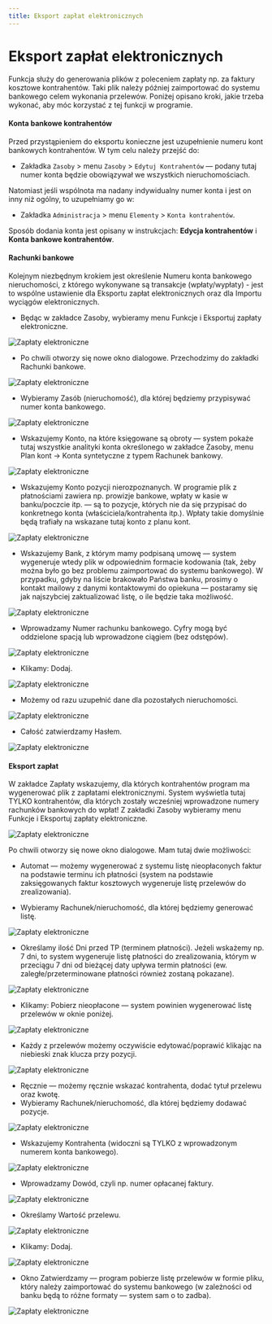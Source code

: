```yaml
---
title: Eksport zapłat elektronicznych
---
```


# Eksport zapłat elektronicznych

Funkcja służy do generowania plików z poleceniem zapłaty np. za faktury kosztowe kontrahentów. Taki plik należy później zaimportować do systemu bankowego celem wykonania przelewów. Poniżej opisano kroki, jakie trzeba wykonać, aby móc korzystać z tej funkcji w programie.

#### Konta bankowe kontrahentów

Przed przystąpieniem do eksportu konieczne jest uzupełnienie numeru kont bankowych kontrahentów. W tym celu należy przejść do:

- Zakładka `Zasoby` > menu `Zasoby` > `Edytuj Kontrahentów` — podany tutaj numer konta będzie obowiązywał we wszystkich nieruchomościach.

Natomiast jeśli wspólnota ma nadany indywidualny numer konta i jest on inny niż ogólny, to uzupełniamy go w:

- Zakładka `Administracja` > menu `Elementy` > `Konta kontrahentów`.

Sposób dodania konta jest opisany w instrukcjach: **Edycja kontrahentów** i **Konta bankowe kontrahentów**.

#### Rachunki bankowe

Kolejnym niezbędnym krokiem jest określenie Numeru konta bankowego nieruchomości, z którego wykonywane są transakcje (wpłaty/wypłaty) - jest to wspólne ustawienie dla Eksportu zapłat elektronicznych oraz dla Importu wyciągów elektronicznych.

- Będąc w zakładce Zasoby, wybieramy menu Funkcje i Eksportuj zapłaty elektroniczne.

![Zapłaty elektroniczne](zaplaty6.png)

- Po chwili otworzy się nowe okno dialogowe. Przechodzimy do zakładki Rachunki bankowe.

![Zapłaty elektroniczne](zaplaty7.png)

- Wybieramy Zasób (nieruchomość), dla której będziemy przypisywać numer konta bankowego.

![Zapłaty elektroniczne](zaplaty8.png)

- Wskazujemy Konto, na które księgowane są obroty — system pokaże tutaj wszystkie analityki konta określonego w zakładce Zasoby, menu Plan kont -> Konta syntetyczne z typem Rachunek bankowy.

![Zapłaty elektroniczne](zaplaty9.png)

- Wskazujemy Konto pozycji nierozpoznanych. W programie plik z płatnościami zawiera np. prowizje bankowe, wpłaty w kasie w banku/poczcie itp. — są to pozycje, których nie da się przypisać do konkretnego konta (właściciela/kontrahenta itp.). Wpłaty takie domyślnie będą trafiały na wskazane tutaj konto z planu kont.

![Zapłaty elektroniczne](zaplaty10.png)

- Wskazujemy Bank, z którym mamy podpisaną umowę — system wygeneruje wtedy plik w odpowiednim formacie kodowania (tak, żeby można było go bez problemu zaimportować do systemu bankowego). W przypadku, gdyby na liście brakowało Państwa banku, prosimy o kontakt mailowy z danymi kontaktowymi do opiekuna — postaramy się jak najszybciej zaktualizować listę, o ile będzie taka możliwość.

![Zapłaty elektroniczne](zaplaty11.png)

- Wprowadzamy Numer rachunku bankowego. Cyfry mogą być oddzielone spacją lub wprowadzone ciągiem (bez odstępów).

![Zapłaty elektroniczne](zaplaty12.png)

- Klikamy: Dodaj.

![Zapłaty elektroniczne](zaplaty13.png)

- Możemy od razu uzupełnić dane dla pozostałych nieruchomości.

![Zapłaty elektroniczne](zaplaty14.png)

- Całość zatwierdzamy Hasłem.

![Zapłaty elektroniczne](zaplaty15.png)

#### Eksport zapłat

W zakładce Zapłaty wskazujemy, dla których kontrahentów program ma wygenerować plik z zapłatami elektronicznymi. System wyświetla tutaj TYLKO kontrahentów, dla których zostały wcześniej wprowadzone numery rachunków bankowych do wpłat! Z zakładki Zasoby wybieramy menu Funkcje i Eksportuj zapłaty elektroniczne.

![Zapłaty elektroniczne](zaplaty16.png)

Po chwili otworzy się nowe okno dialogowe. Mam tutaj dwie możliwości: 
- Automat — możemy wygenerować z systemu listę nieopłaconych faktur na podstawie terminu ich płatności (system na podstawie zaksięgowanych faktur kosztowych wygeneruje listę przelewów do zrealizowania).

- Wybieramy Rachunek/nieruchomość, dla której będziemy generować listę.

![Zapłaty elektroniczne](zaplaty17.png)

- Określamy ilość Dni przed TP (terminem płatności). Jeżeli wskażemy np. 7 dni, to system wygeneruje listę płatności do zrealizowania, którym w przeciągu 7 dni od bieżącej daty upływa termin płatności (ew. zaległe/przeterminowane płatności również zostaną pokazane).

![Zapłaty elektroniczne](zaplaty18.png)

- Klikamy: Pobierz nieopłacone — system powinien wygenerować listę przelewów w oknie poniżej.

![Zapłaty elektroniczne](zaplaty19.png)

- Każdy z przelewów możemy oczywiście edytować/poprawić klikając na niebieski znak klucza przy pozycji.

![Zapłaty elektroniczne](zaplaty20.png)

- Ręcznie — możemy ręcznie wskazać kontrahenta, dodać tytuł przelewu oraz kwotę.
- Wybieramy Rachunek/nieruchomość, dla której będziemy dodawać pozycje.

![Zapłaty elektroniczne](zaplaty21.png)

- Wskazujemy Kontrahenta (widoczni są TYLKO z wprowadzonym numerem konta bankowego).

![Zapłaty elektroniczne](zaplaty22.png)

- Wprowadzamy Dowód, czyli np. numer opłacanej faktury.

![Zapłaty elektroniczne](zaplaty23.png)

- Określamy Wartość przelewu.

![Zapłaty elektroniczne](zaplaty24.png)

- Klikamy: Dodaj.

![Zapłaty elektroniczne](zaplaty25.png)

- Okno Zatwierdzamy — program pobierze listę przelewów w formie pliku, który należy zaimportować do systemu bankowego (w zależności od banku będą to różne formaty — system sam o to zadba). 

![Zapłaty elektroniczne](zaplaty26.png)